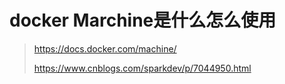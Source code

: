# docker Marchine是什么怎么使用

> https://docs.docker.com/machine/
>
> https://www.cnblogs.com/sparkdev/p/7044950.html



